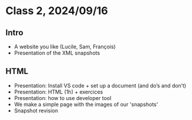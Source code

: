# Class 2, 2024/09/16

## Intro

- A website you like (Lucile, Sam, François)
- Presentation of the XML snapshots

## HTML

- Presentation: Install VS code + set up a document (and do’s and don’t)
- Presentation: HTML (1h) + exercices
- Presentation: how to use developer tool
- We make a simple page with the images of our 'snapshots'
- Snapshot revision
